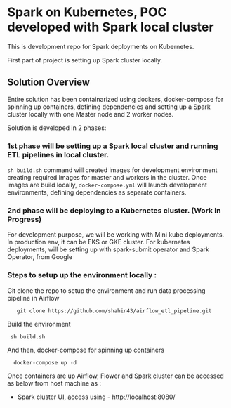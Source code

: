 # Spark on Kubernetes, POC developed with Spark local cluster

This is development repo for Spark deployments on Kubernetes. 

First part of project is setting up Spark cluster locally. 

## Solution Overview  

Entire solution has been containarized using dockers, docker-compose for spinning up containers, defining dependencies and setting up a Spark cluster locally with one Master node and 2 worker nodes. 

Solution is developed in 2 phases: 


###  1st phase will be setting up a Spark local cluster and running ETL pipelines in local cluster.

```sh build.sh``` command will created images for development environment creating required Images for master and workers in the cluster. 
Once images are build locally, ```docker-compose.yml``` will launch development environments, defining dependencies as separate containers. 



###  2nd phase will be deploying to a Kubernetes cluster. (Work In Progress)

For development purpose, we will be working with Mini kube deployments. In production env, it can be EKS or GKE cluster. 
For kubernetes deployments, will be setting up with spark-submit operator and Spark Operator, from Google 



### Steps to setup up the environment locally : 
Git clone the repo to setup the environment and run data processing pipeline in Airflow 

```
   git clone https://github.com/shahin43/airflow_etl_pipeline.git  

```

Build the environment 
``` 
 sh build.sh 
``` 

And then, docker-compose for spinning up containers 
``` 
  docker-compose up -d
``` 


Once containers are up Airflow, Flower and Spark cluster can be accessed as below from host machine as :   

  - Spark cluster UI, access using - http://localhost:8080/
